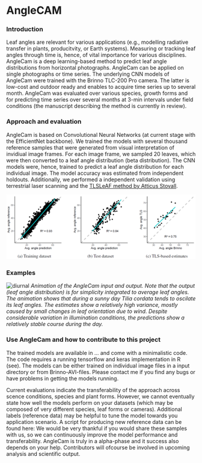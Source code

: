 # AngleCAM


### Introduction

Leaf angles are relevant for various applications (e.g., modelling radiative transfer in plants, producitvity, or Earth systems). Measuring or tracking leaf angles through time is, hence, of vital importance for various disciplines. AngleCam is a deep learning-based method to predict leaf angle distributions from horizontal photographs. AngleCam can be applied on single photographs or time series. The underlying CNN models of AngleCam were trained with the Brinno TLC-200 Pro camera. The latter is low-cost and outdoor ready and enables to acquire time series up to several month. AngleCam was evaluated over various species, growth forms and for predicting time series over several months at 3-min intervals under field conditions (the manuscript describing the method is currently in review).

### Approach and evaluation

AngleCam is based on Convolutional Neural Networks (at current stage with the EfficientNet backbone). We trained the models with several thousand reference samples that were generated from visual interpretation of invidiual image frames. For each image frame, we sampled 20 leaves, which were then converted to a leaf angle distribution (beta distribution). The CNN models were, hence, trained to predict a leaf angle distribution for each individual image. The model accuracy was estimated from independent holdouts. Additionally, we performed a independent validation using terrestrial laser scanning and the [TLSLeAF method by Atticus Stovall](https://github.com/aestovall/TLSLeAF).

![val](https://github.com/tejakattenborn/AngleCAM/blob/main/AngleCam_val.png)

### Examples

![diurnal](https://github.com/tejakattenborn/AngleCAM/blob/main/result_small_mod.gif)
*Animation of the AngleCam input and output. Note that the output (leaf angle distribution) is for simplicity integrated to average leaf angles. The animation shows that during a sunny day Tilia cordata tends to oscilate its leaf angles. The estimates show a relatively high variance, mostly caused by small changes in leaf orientation due to wind. Despite considerable variation in illumination conditions, the predictions show a relatively stable course during the day.*

### Use AngleCam and how to contribute to this project

The trained models are available in ... and come with a minimalistic code. The code requires a running tensorflow and keras implementation in R (see).
The models can be either trained on individual image files in a input directory or from Brinno-AVI-files.
Please contact me if you find any bugs or have problems in getting the models running.

Current evaluations indicate the transferability of the approach across scence conditions, species and plant forms. However, we cannot eventually state how well the models perform on your datasets (which may be composed of very different species, leaf forms or cameras). Additional labels (reference data) may be helpful to tune the model towards you application scenario. A script for producing new reference data can be found here:
We would be very thankful if you would share these samples with us, so we can continuously improve the model performance and transferability. AngleCam is truly in a alpha-phase and it success also depends on your help. Contributors will ofcourse be involved in upcoming analysis and scientific output.

